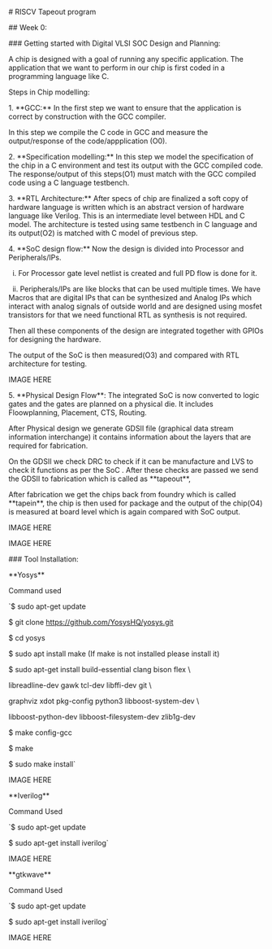 \# RISCV Tapeout program

\## Week 0:

\### Getting started with Digital VLSI SOC Design and Planning:

A chip is designed with a goal of running any specific application. The application that we want to perform in our chip is first coded in a programming language like C.

Steps in Chip modelling:

1\. \*\*GCC:\*\* In the first step we want to ensure that the application is correct by construction with the GCC compiler.

In this step we compile the C code in GCC and measure the output/response of the code/appplication (O0).

2\. \*\*Specification modelling:\*\* In this step we model the specification of the chip in a C environment and test its output with the GCC compiled code. The response/output of this steps(O1) must match with the GCC compiled code using a C language testbench.

3\. \*\*RTL Architecture:\*\* After specs of chip are finalized a soft copy of hardware language is written which is an abstract version of hardware language like Verilog. This is an intermediate level between HDL and C model. The architecture is tested using same testbench in C language and its output(O2) is matched with C model of previous step.

4\. \*\*SoC design flow:\*\* Now the design is divided into Processor and Peripherals/IPs.

 	i. For Processor gate level netlist is created and full PD flow is done for it.

 	ii. Peripherals/IPs are like blocks that can be used multiple times. We have Macros that are digital IPs that can be synthesized and Analog IPs which interact with analog signals of outside world and are designed using mosfet transistors for that we need functional RTL as synthesis is not required.

Then all these components of the design are integrated together with GPIOs for designing the hardware.

The output of the SoC is then measured(O3) and compared with RTL architecture for testing.



IMAGE HERE



5\. \*\*Physical Design Flow\*\*: The integrated SoC is now converted to logic gates and the gates are planned on a physical die. It includes Floowplanning, Placement, CTS, Routing.

After Physical design we generate GDSII file (graphical data stream information interchange) it contains information about the layers that are required for fabrication.

On the GDSII we check DRC to check if it can be manufacture and LVS to check it functions as per the SoC . After these checks are passed we send the GDSII to fabrication which is called as \*\*tapeout\*\*,

After fabrication we get the chips back from foundry which is called \*\*tapein\*\*, the chip is then used for package and the output of the chip(O4) is measured at board level which is again compared with SoC output.



IMAGE HERE

IMAGE HERE



\### Tool Installation:

\*\*Yosys\*\*

Command used



`$ sudo apt-get update

$ git clone https://github.com/YosysHQ/yosys.git

$ cd yosys

$ sudo apt install make (If make is not installed please install it)

$ sudo apt-get install build-essential clang bison flex \\

libreadline-dev gawk tcl-dev libffi-dev git \\

graphviz xdot pkg-config python3 libboost-system-dev \\

libboost-python-dev libboost-filesystem-dev zlib1g-dev

$ make config-gcc

$ make

$ sudo make install`



IMAGE HERE



\*\*Iverilog\*\*

Command Used



`$ sudo apt-get update

$ sudo apt-get install iverilog`



IMAGE HERE



\*\*gtkwave\*\*

Command Used



`$ sudo apt-get update

$ sudo apt-get install iverilog`



IMAGE HERE

